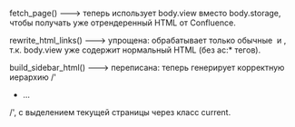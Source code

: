 fetch_page() ---> теперь использует body.view вместо body.storage, чтобы получать уже отрендеренный HTML от Confluence.

rewrite_html_links() ---> упрощена: обрабатывает только обычные <img> и <a>, т.к. body.view уже содержит нормальный HTML (без ac:* тегов).

build_sidebar_html() ---> переписана: теперь генерирует корректную иерархию /'<ul><li><a>...</a></li></ul>/', с выделением текущей страницы через класс current.
